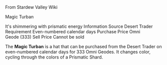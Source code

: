 From Stardew Valley Wiki

Magic Turban

It's shimmering with prismatic energy Information Source Desert Trader Requirement Even-numbered calendar days Purchase Price Omni Geode (333) Sell Price Cannot be sold

The **Magic Turban** is a hat that can be purchased from the Desert Trader on even-numbered calendar days for 333 Omni Geodes. It changes color, cycling through the colors of a Prismatic Shard.